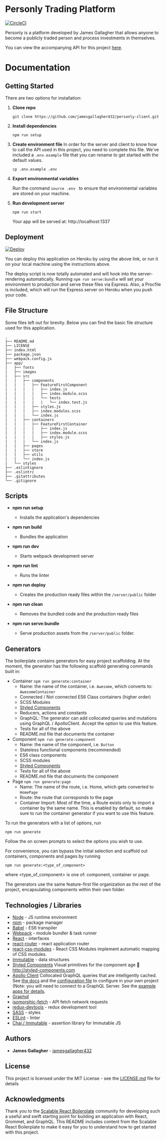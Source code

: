 # Personly Trading Platform
[![CircleCI](https://circleci.com/gh/jamesgallagher432/personly-client.svg?style=svg&circle-token=ccf69a9626f2b0a51f065dc25a950eb26954e57d)](https://circleci.com/gh/jamesgallagher432/personly-client)

Personly is a platform developed by James Gallagher that allows anyone to become a publicly traded person and process investments in themselves.

You can view the accompanying API for this project [here](https://github.com/jamesgallagher432/jamesg-trading-api).

# Documentation

## Getting Started
There are two options for installation:

1. **Clone repo**

    `git clone https://github.com/jamesgallagher432/personly-client.git`

2. **Install dependencies**

    `npm run setup`

3. **Create environment file**
    In order for the server and client to know how to call the API used in this project, you need to complete this file. We've included a `.env.example` file that you can rename to get started with the default values.

    `cp .env.example .env`

4. **Export environmental variables**

   Run the command ```source .env ``` to ensure that environmental variables are stored on your machine.

5. **Run development server**

   `npm run start`

   Your app will be served at: http://localhost:1337

## Deployment

[![Deploy](https://www.herokucdn.com/deploy/button.png)](https://heroku.com/deploy)

You can deploy this application on Heroku by using the above link, or run it on your local machine using the instructions above.

The deploy script is now totally automated and will hook into the server-rendering automatically.  Running `npm run serve:bundle` will set your environment to production and serve these files via Express.  Also, a Procfile is included, which will run the Express server on Heroku when you push your code.

## File Structure
Some files left out for brevity. Below you can find the basic file structure used for this application.

```
.
├── README.md
├── LICENSE
├── index.html
├── package.json
├── webpack.config.js
├── app/
|   ├── fonts
|   ├── images
|   ├── src
|   |   ├── components
|   |   |   ├── FeatureFirstComponent
|   |   |   |   ├── index.js
|   |   |   |   ├── index.module.scss
|   |   |   |   └── tests
|   |   |   |   |   └── index.test.js
|   |   |   ├── styles.js
|   |   |   ├── index.modules.scss
|   |   |   └── index.js
|   |   ├── containers
|   |   |   ├── FeatureFirstContainer
|   |   |   |   ├── index.js
|   |   |   |   ├── index.module.scss
|   |   |   |   ├── styles.js
|   |   |   └── index.js
|   |   ├── pages
|   |   ├── store
|   |   ├── utils
|   |   └── index.js
|   └── styles
├── .eslintignore
├── .eslintrc
├── .gitattributes
└── .gitignore
```

## Scripts
- **npm run setup**
  + Installs the application's dependencies

- **npm run build**
  + Bundles the application

- **npm run dev**
  + Starts webpack development server

- **npm run lint**
  + Runs the linter

- **npm run deploy**
  + Creates the production ready files within the `/server/public` folder

- **npm run clean**
  + Removes the bundled code and the production ready files

- **npm run serve:bundle**
  + Serve production assets from the `/server/public` folder.

## Generators
The boilerplate contains generators for easy project scaffolding.  At the moment, the generator has the following scaffold generating commands built in:
- Container `npm run generate:container`
  - Name: the name of the container, i.e. `Awesome`, which converts to: `AwesomeContainer`
  - Connected / Not connected ES6 Class containers (higher order)
  - SCSS Modules
  - [Styled Components](https://github.com/styled-components/styled-components)
  - Reducers, actions and constants
  - GraphQL: The generator can add collocated queries and mutations using GraphQL / ApolloClient.  Accept the option to use this feature.
  - Tests for all of the above
  - README.md file that documents the container
- Component `npm run generate:component`
  - Name: the name of the component, i.e. `Button`
  - Stateless functional components (recommended)
  - ES6 class components
  - SCSS modules
  - [Styled Components](https://github.com/styled-components/styled-components)
  - Tests for all of the above
  - README.md file that documents the component
- Page `npm run generate:page`
  - Name: The name of the route, i.e. Home, which gets converted to `HomePage`
  - Route: the route that corresponds to the page
  - Container Import: Most of the time, a Route exists only to import a container by the same name.  This is enabled by default, so make sure to run the container generator if you want to use this feature.

To run the generators with a list of options, run
```
npm run generate
```

Follow the on screen prompts to select the options you wish to use.

For convenience, you can bypass the initial selection and scaffold out containers, components and pages by running

```
npm run generate:<type_of_component>
```

where <type_of_component> is one of: component, container or page.

The generators use the same feature-first file organization as the rest of the project, encapsulating components within their own folder.

## Technologies / Libraries

- [Node](https://nodejs.org/en/) - JS runtime environment
- [npm](https://www.npmjs.com/) - package manager
- [Babel](https://babeljs.io/) - ES6 transpiler
- [Webpack](https://webpack.github.io/) - module bundler & task runner
- [React](https://facebook.github.io/react/) - interfaces
- [react-router](https://github.com/rackt/react-router) - react application router
- [react-css-modules](https://github.com/gajus/react-css-modules) - React CSS Modules implement automatic mapping of CSS modules.
- [Immutable](https://github.com/facebook/immutable-js) - data structures
- [Styled Components](https://github.com/styled-components/styled-components) Visual primitives for the component age 💅 http://styled-components.com
- [Apollo Client](https://github.com/apollostack/apollo-client) Collocated GraphQL queries that are intelligently cached.  See [the docs](http://dev.apollodata.com/) and the [configuration file](https://github.com/RyanCCollins/scalable-react-boilerplate/blob/master/app/src/apolloClient.js) to configure in your own project (Note: you will need to connect to a GraphQL Server.  See the [example apps for details](https://github.com/RyanCCollins/scalable-react-boilerplate#example-apps).
- [Graphql](http://graphql.org/)
- [isomorphic-fetch](https://github.com/matthew-andrews/isomorphic-fetch) - API fetch network requests
- [redux-devtools](https://github.com/gaearon/redux-devtools) - redux development tool
- [SASS](http://sass-lang.com/) - styles
- [ESLint](http://eslint.org/) - linter
- [Chai / Immutable](http://chaijs.com/) - assertion library for Immutable JS

## Authors

- **James Gallagher** - [jamesgallagher432](https://github.com/jamesgallagher432)

## License

This project is licensed under the MIT License - see the [LICENSE.md](https://gist.github.com/PurpleBooth/LICENSE.md) file for details

## Acknowledgments

Thank you to the [Scalable React Boilerplate](https://github.com/scalable-react/scalable-react-boilerplate) community for developing such a useful and swift starting point for building an application with React, Grommet, and GraphQL. This README includes content from the Scalable React Boilerplate to make it easy for you to understand how to get started with this project.
